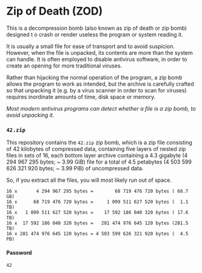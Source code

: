# Zip of Death (ZOD)
This is a decompression bomb (also known as zip of death or zip bomb) designed t
o crash or render useless the program or system reading it.

It is usually a small file for ease of transport and to avoid suspicion.
However, when the file is unpacked, its contents are more than the system can
handle. It is often employed to disable antivirus software, in order to create
an opening for more traditional viruses.

Rather than hijacking the normal operation of the program, a zip bomb allows the
program to work as intended, but the archive is carefully crafted so that
unpacking it (e.g. by a virus scanner in order to scan for viruses) requires
inordinate amounts of time, disk space or memory.

*Most modern antivirus programs can detect whether a file is a zip bomb, to
avoid unpacking it.*

### `42.zip`
This repository contains the `42.zip` zip bomb, which is a zip file consisting
of 42 kilobytes of compressed data, containing five layers of nested zip files
in sets of 16, each bottom layer archive containing a 4.3 gigabyte
(4 294 967 295 bytes; ~ 3.99 GiB) file for a total of 4.5 petabytes
(4 503 599 626 321 920 bytes; ~ 3.99 PiB) of uncompressed data.

So, if you extract all the files, you will most likely run out of space.

```
16 x       4 294 967 295 bytes =        68 719 476 720 bytes ( 68.7 GB)
16 x      68 719 476 720 bytes =     1 099 511 627 520 bytes (  1.1 TB)
16 x   1 099 511 627 520 bytes =    17 592 186 040 320 bytes ( 17.6 TB)
16 x  17 592 186 040 320 bytes =   281 474 976 645 120 bytes (281.5 TB)
16 x 281 474 976 645 120 bytes = 4 503 599 626 321 920 bytes (  4.5 PB)
```

#### Password
`42`
